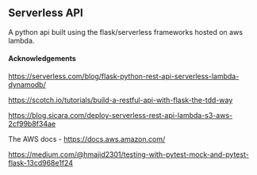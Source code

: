 ## Serverless API

A python api built using the flask/serverless frameworks hosted on aws lambda.

#### Acknowledgements

https://serverless.com/blog/flask-python-rest-api-serverless-lambda-dynamodb/

https://scotch.io/tutorials/build-a-restful-api-with-flask-the-tdd-way

https://blog.sicara.com/deploy-serverless-rest-api-lambda-s3-aws-2cf99b8f34ae

The AWS docs - https://docs.aws.amazon.com/

https://medium.com/@hmajid2301/testing-with-pytest-mock-and-pytest-flask-13cd968e1f24